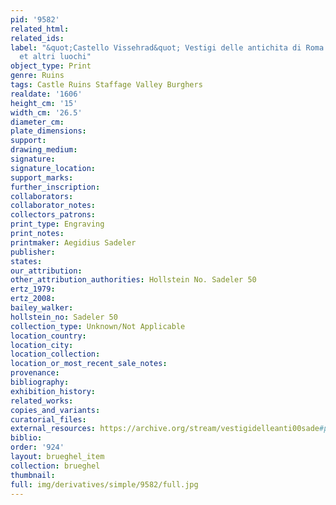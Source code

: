 ```yaml
---
pid: '9582'
related_html: 
related_ids: 
label: "&quot;Castello Vissehrad&quot; Vestigi delle antichita di Roma Tivoli Pozzuolo
  et altri luochi"
object_type: Print
genre: Ruins
tags: Castle Ruins Staffage Valley Burghers
realdate: '1606'
height_cm: '15'
width_cm: '26.5'
diameter_cm: 
plate_dimensions: 
support: 
drawing_medium: 
signature: 
signature_location: 
support_marks: 
further_inscription: 
collaborators: 
collaborator_notes: 
collectors_patrons: 
print_type: Engraving
print_notes: 
printmaker: Aegidius Sadeler
publisher: 
states: 
our_attribution: 
other_attribution_authorities: Hollstein No. Sadeler 50
ertz_1979: 
ertz_2008: 
bailey_walker: 
hollstein_no: Sadeler 50
collection_type: Unknown/Not Applicable
location_country: 
location_city: 
location_collection: 
location_or_most_recent_sale_notes: 
provenance: 
bibliography: 
exhibition_history: 
related_works: 
copies_and_variants: 
curatorial_files: 
external_resources: https://archive.org/stream/vestigidelleanti00sade#page/50/mode/1up
biblio: 
order: '924'
layout: brueghel_item
collection: brueghel
thumbnail: 
full: img/derivatives/simple/9582/full.jpg
---
```


